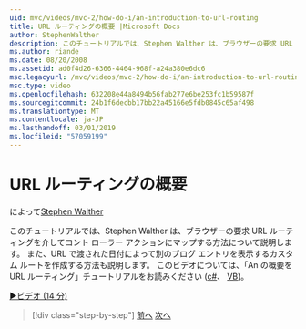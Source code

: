 ```yaml
---
uid: mvc/videos/mvc-2/how-do-i/an-introduction-to-url-routing
title: URL ルーティングの概要 |Microsoft Docs
author: StephenWalther
description: このチュートリアルでは、Stephen Walther は、ブラウザーの要求 URL ルーティングを介してコント ローラー アクションにマップする方法について説明します。 また、cust を作成する方法を学習します.
ms.author: riande
ms.date: 08/20/2008
ms.assetid: ad0f4d26-6366-4464-968f-a24a380e6dc6
msc.legacyurl: /mvc/videos/mvc-2/how-do-i/an-introduction-to-url-routing
msc.type: video
ms.openlocfilehash: 632208e44a8494b56fab277e6be253fc1b59587f
ms.sourcegitcommit: 24b1f6decbb17bb22a45166e5fdb0845c65af498
ms.translationtype: MT
ms.contentlocale: ja-JP
ms.lasthandoff: 03/01/2019
ms.locfileid: "57059199"
---
```

<a name="an-introduction-to-url-routing"></a>URL ルーティングの概要
====================
によって[Stephen Walther](https://github.com/StephenWalther)

このチュートリアルでは、Stephen Walther は、ブラウザーの要求 URL ルーティングを介してコント ローラー アクションにマップする方法について説明します。 また、URL で渡された日付によって別のブログ エントリを表示するカスタム ルートを作成する方法も説明します。 このビデオについては、「An の概要を URL ルーティング」チュートリアルをお読みください ([c#](../../../overview/older-versions-1/controllers-and-routing/asp-net-mvc-routing-overview-cs.md)、 [VB](../../../overview/older-versions-1/controllers-and-routing/asp-net-mvc-routing-overview-vb.md))。

[&#9654;ビデオ (14 分)](https://channel9.msdn.com/Blogs/ASP-NET-Site-Videos/an-introduction-to-url-routing)

> [!div class="step-by-step"]
> [前へ](understanding-views-view-data-and-html-helpers.md)
> [次へ](preventing-javascript-injection-attacks.md)
